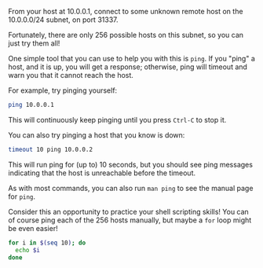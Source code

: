 From your host at 10.0.0.1, connect to some unknown remote host on the 10.0.0.0/24 subnet, on port 31337.

Fortunately, there are only 256 possible hosts on this subnet, so you can just try them all!

One simple tool that you can use to help you with this is `ping`.
If you "ping" a host, and it is up, you will get a response; otherwise, ping will timeout and warn you that it cannot reach the host.

For example, try pinging yourself:
```sh
ping 10.0.0.1
```
This will continuously keep pinging until you press `Ctrl-C` to stop it.

You can also try pinging a host that you know is down:
```sh
timeout 10 ping 10.0.0.2
```
This will run ping for (up to) 10 seconds, but you should see ping messages indicating that the host is unreachable before the timeout.

As with most commands, you can also run `man ping` to see the manual page for `ping`.

Consider this an opportunity to practice your shell scripting skills!
You can of course ping each of the 256 hosts manually, but maybe a `for` loop might be even easier!

```sh
for i in $(seq 10); do
  echo $i
done
```
